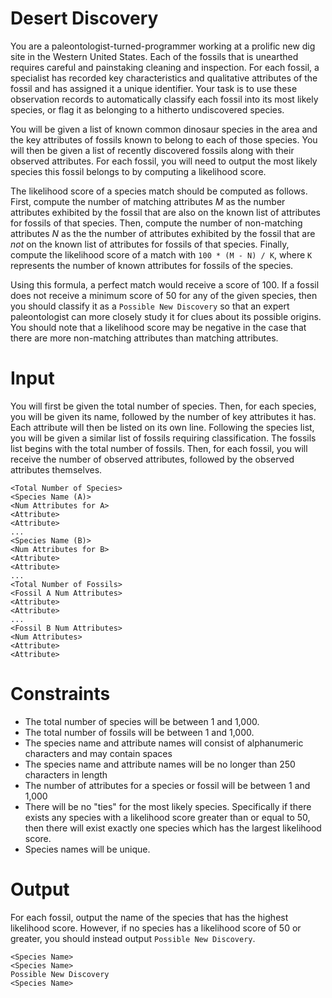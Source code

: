 # Desert Discovery

You are a paleontologist-turned-programmer working at a prolific new dig site in the Western United States.
Each of the fossils that is unearthed requires careful and painstaking cleaning and inspection.
For each fossil, a specialist has recorded key characteristics and qualitative attributes of the fossil and has assigned it a unique identifier.
Your task is to use these observation records to automatically classify each fossil into its most likely species, or flag it as belonging to a hitherto undiscovered species.

You will be given a list of known common dinosaur species in the area and the key attributes of fossils known to belong to each of those species.
You will then be given a list of recently discovered fossils along with their observed attributes.
For each fossil, you will need to output the most likely species this fossil belongs to by computing a likelihood score.

The likelihood score of a species match should be computed as follows.
First, compute the number of matching attributes _M_ as the number attributes exhibited by the fossil that are also on the known list of attributes for fossils of that species.
Then, compute the number of non-matching attributes _N_ as the the number of attributes exhibited by the fossil that are *not* on the known list of attributes for fossils of that species.
Finally, compute the likelihood score of a match with `100 * (M - N) / K`, where `K` represents the number of known attributes for fossils of the species.

Using this formula, a perfect match would receive a score of 100.
If a fossil does not receive a minimum score of 50 for any of the given species, then you should classify it as a `Possible New Discovery` so that an expert paleontologist can more closely study it for clues about its possible origins.
You should note that a likelihood score may be negative in the case that there are more non-matching attributes than matching attributes.

# Input
You will first be given the total number of species.
Then, for each species, you will be given its name, followed by the number of key attributes it has.
Each attribute will then be listed on its own line.
Following the species list, you will be given a similar list of fossils requiring classification.
The fossils list begins with the total number of fossils.
Then, for each fossil, you will receive the number of observed attributes, followed by the observed attributes themselves.

```
<Total Number of Species>
<Species Name (A)>
<Num Attributes for A>
<Attribute>
<Attribute>
...
<Species Name (B)>
<Num Attributes for B>
<Attribute>
<Attribute>
...
<Total Number of Fossils>
<Fossil A Num Attributes>
<Attribute>
<Attribute>
...
<Fossil B Num Attributes>
<Num Attributes>
<Attribute>
<Attribute>
```

# Constraints
* The total number of species will be between 1 and 1,000.
* The total number of fossils will be between 1 and 1,000.
* The species name and attribute names will consist of alphanumeric characters and may contain spaces
* The species name and attribute names will be no longer than 250 characters in length
* The number of attributes for a species or fossil will be between 1 and 1,000
* There will be no "ties" for the most likely species. Specifically if there exists any species with a likelihood score greater than or equal to 50, then there will exist exactly one species which has the largest likelihood score.
* Species names will be unique.

# Output
For each fossil, output the name of the species that has the highest likelihood score.
However, if no species has a likelihood score of 50 or greater, you should instead output `Possible New Discovery`.


```
<Species Name>
<Species Name>
Possible New Discovery
<Species Name>
```
